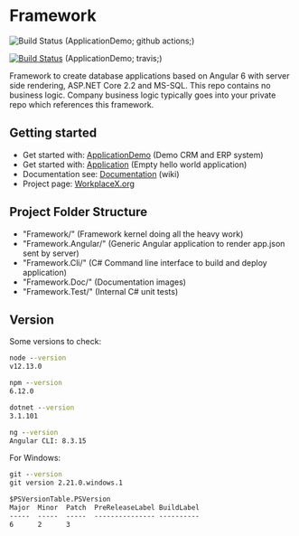 # Framework

![Build Status](https://github.com/WorkplaceX/ApplicationDemo/workflows/CI/badge.svg) (ApplicationDemo; github actions;)

[![Build Status](https://travis-ci.org/WorkplaceX/ApplicationDemo.svg?branch=master)](https://travis-ci.org/WorkplaceX/ApplicationDemo) (ApplicationDemo; travis;)

Framework to create database applications based on Angular 6 with server side rendering, ASP.NET Core 2.2 and MS-SQL. This repo contains no business logic. Company business logic typically goes into your private repo which references this framework.

## Getting started

* Get started with: [ApplicationDemo](https://github.com/WorkplaceX/ApplicationDemo) (Demo CRM and ERP system)
* Get started with: [Application](https://github.com/WorkplaceX/Application) (Empty hello world application)
* Documentation see: [Documentation](https://github.com/WorkplaceX/Framework/wiki) (wiki)
* Project page: [WorkplaceX.org](http://workplacex.org)

## Project Folder Structure
* "Framework/" (Framework kernel doing all the heavy work)
* "Framework.Angular/" (Generic Angular application to render app.json sent by server)
* "Framework.Cli/" (C# Command line interface to build and deploy application)
* "Framework.Doc/" (Documentation images)
* "Framework.Test/" (Internal C# unit tests)

## Version

Some versions to check:
```cmd
node --version
v12.13.0

npm --version
6.12.0

dotnet --version
3.1.101

ng --version
Angular CLI: 8.3.15
```

For Windows:
```cmd
git --version
git version 2.21.0.windows.1

$PSVersionTable.PSVersion
Major  Minor  Patch  PreReleaseLabel BuildLabel
-----  -----  -----  --------------- ----------
6      2      3
```
